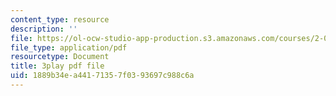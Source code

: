 ```yaml
---
content_type: resource
description: ''
file: https://ol-ocw-studio-app-production.s3.amazonaws.com/courses/2-003sc-engineering-dynamics-fall-2011/1889b34ea44171357f0393697c988c6a_QadsG49DY3M.pdf
file_type: application/pdf
resourcetype: Document
title: 3play pdf file
uid: 1889b34e-a441-7135-7f03-93697c988c6a
---
```

